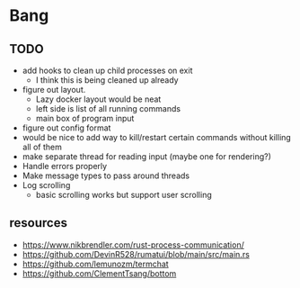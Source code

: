 # Bang

## TODO
- add hooks to clean up child processes on exit
  - I think this is being cleaned up already
- figure out layout.
  - Lazy docker layout would be neat
  - left side is list of all running commands
  - main box of program input
- figure out config format
- would be nice to add way to kill/restart certain commands without killing all of them
- make separate thread for reading input (maybe one for rendering?)
- Handle errors properly
- Make message types to pass around threads
- Log scrolling
  - basic scrolling works but support user scrolling


## resources
- https://www.nikbrendler.com/rust-process-communication/
- https://github.com/DevinR528/rumatui/blob/main/src/main.rs
- https://github.com/lemunozm/termchat
- https://github.com/ClementTsang/bottom